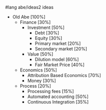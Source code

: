 #lang abe/ideas2 ideas

* Old Abe [100%]
  * Finance [30%]
    * Investment [50%]
      * Debt [30%]
      * Equity [30%]
      * Primary market [20%]
      * Secondary market [20%]
    * Value [50%]
      * Dilution model [60%]
      * Fair Market Price [40%]
  * Economics [50%]
    * Attribution Based Economics [70%]
    * Money [30%]
  * Process [20%]
    * Processing fees [15%]
    * Automated accounting [50%]
    * Continuous Integration [35%]
